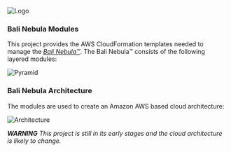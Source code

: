 ![Logo](https://raw.githubusercontent.com/craterdog-bali/bali-project-documentation/master/images/CraterDogLogo.png)

### Bali Nebula Modules
This project provides the AWS CloudFormation templates needed to manage the [_Bali Nebula™_](https://github.com/craterdog-bali/bali-project-documentation/wiki). The Bali Nebula™ consists of the following layered modules:

![Pyramid](https://raw.githubusercontent.com/craterdog-bali/bali-project-documentation/master/images/BaliPyramid.png)

### Bali Nebula Architecture
The modules are used to create an Amazon AWS based cloud architecture:

![Architecture](https://raw.githubusercontent.com/craterdog-bali/bali-project-documentation/master/images/The%20Bali%20Nebula%20Architecture.png)

_**WARNING**_
_This project is still in its early stages and the cloud architecture is likely to change._
